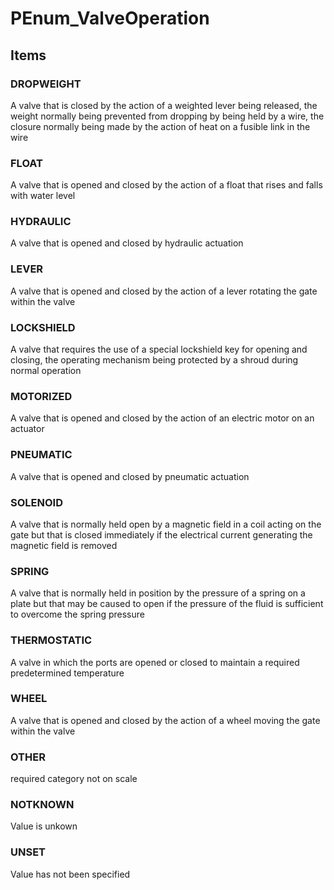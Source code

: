 # PEnum_ValveOperation


<!-- end of short definition -->
## Items

### DROPWEIGHT
A valve that is closed by the action of a weighted lever being released, the weight normally being prevented from dropping by being held by a wire, the closure normally being made by the action of heat on a fusible link in the wire

### FLOAT
A valve that is opened and closed by the action of a float that rises and falls with water level

### HYDRAULIC
A valve that is opened and closed by hydraulic actuation

### LEVER
A valve that is opened and closed by the action of a lever rotating the gate within the valve

### LOCKSHIELD
A valve that requires the use of a special lockshield key for opening and closing, the operating mechanism being protected by a shroud during normal operation

### MOTORIZED
A valve that is opened and closed by the action of an electric motor on an actuator

### PNEUMATIC
A valve that is opened and closed by pneumatic actuation

### SOLENOID
A valve that is normally held open by a magnetic field in a coil acting on the gate but that is closed immediately if the electrical current generating the magnetic field is removed

### SPRING
A valve that is normally held in position by the pressure of a spring on a plate but that may be caused to open if the pressure of the fluid is sufficient to overcome the spring pressure

### THERMOSTATIC
A valve in which the ports are opened or closed to maintain a required predetermined temperature

### WHEEL
A valve that is opened and closed by the action of a wheel moving the gate within the valve

### OTHER
required category not on scale

### NOTKNOWN
Value is unkown

### UNSET
Value has not been specified
